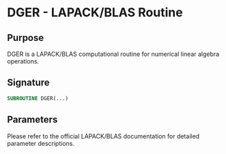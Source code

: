 # DGER - LAPACK/BLAS Routine

## Purpose

DGER is a LAPACK/BLAS computational routine for numerical linear algebra operations.

## Signature

```fortran
SUBROUTINE DGER(...)
```

## Parameters

Please refer to the official LAPACK/BLAS documentation for detailed parameter descriptions.
